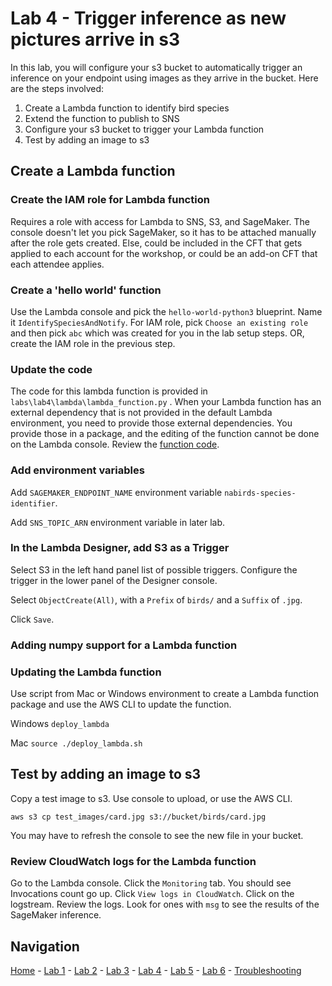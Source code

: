 # Lab 4 - Trigger inference as new pictures arrive in s3

In this lab, you will configure your s3 bucket to automatically trigger an inference on your endpoint using images as they arrive in the bucket.  Here are the steps involved:

1. Create a Lambda function to identify bird species
2. Extend the function to publish to SNS
3. Configure your s3 bucket to trigger your Lambda function
4. Test by adding an image to s3

## Create a Lambda function

### Create the IAM role for Lambda function

Requires a role with access for Lambda to SNS, S3, and SageMaker.  The console doesn't let you pick SageMaker, so it has to be attached manually after the role gets created.  Else, could be included in the CFT that gets applied to each account for the workshop, or could be an add-on CFT that each attendee applies.

### Create a 'hello world' function

Use the Lambda console and pick the `hello-world-python3` blueprint.  Name it `IdentifySpeciesAndNotify`.  For IAM role, pick `Choose an existing role` and then pick `abc` which was created for you in the lab setup steps.  OR, create the IAM role in the previous step.

### Update the code

The code for this lambda function is provided in `labs\lab4\lambda\lambda_function.py` .  When your Lambda function has an external dependency that is not provided in the default Lambda environment, you need to provide those external dependencies.  You provide those in a package, and the editing of the function cannot be done on the Lambda console.  Review the [function code](lambda/lambda_function.py). 

### Add environment variables

Add `SAGEMAKER_ENDPOINT_NAME` environment variable `nabirds-species-identifier`.

Add `SNS_TOPIC_ARN` environment variable in later lab.

### In the Lambda Designer, add S3 as a Trigger

Select S3 in the left hand panel list of possible triggers.  Configure the trigger in the lower panel of the Designer console.

Select `ObjectCreate(All)`, with a `Prefix` of `birds/` and a `Suffix` of `.jpg`.

Click `Save`.

### Adding numpy support for a Lambda function

### Updating the Lambda function

Use script from Mac or Windows environment to create a Lambda function package and use the AWS CLI to update the function.

Windows `deploy_lambda`

Mac `source ./deploy_lambda.sh`

## Test by adding an image to s3

Copy a test image to s3.  Use console to upload, or use the AWS CLI.

`aws s3 cp test_images/card.jpg s3://bucket/birds/card.jpg`

You may have to refresh the console to see the new file in your bucket.

### Review CloudWatch logs for the Lambda function

Go to the Lambda console.  Click the `Monitoring` tab.  You should see Invocations count go up.  Click `View logs in CloudWatch`.  Click on the logstream.  Review the logs.  Look for ones with `msg` to see the results of the SageMaker inference.

## Navigation

[Home](../README.md) - [Lab 1](lab1-image-prep.md) - [Lab 2](lab2-train-model.md) - [Lab 3](lab3-host-model.md) - [Lab 4](lab4-trigger-inference-from-s3.md) - [Lab 5](lab5-deeplens-detect-and-classify.md) - [Lab 6](lab6-text-notification.md) - [Troubleshooting](troubleshooting.md)
